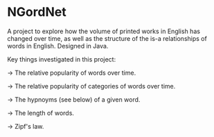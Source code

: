 # NGordNet
A project to explore how the volume of printed works in English has changed over time, as well as the structure of the is-a relationships of words in English. Designed in Java.

Key things investigated in this project:

-> The relative popularity of words over time.

-> The relative popularity of categories of words over time.

-> The hypnoyms (see below) of a given word.

-> The length of words.

-> Zipf's law.
